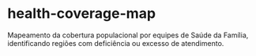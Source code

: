 # health-coverage-map
Mapeamento da cobertura populacional por equipes de Saúde da Família, identificando regiões com deficiência ou excesso de atendimento.
